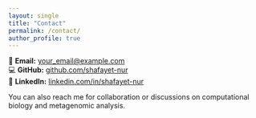 ```yaml
---
layout: single
title: "Contact"
permalink: /contact/
author_profile: true
---
```


📧 **Email:** [your_email@example.com](mailto:your_email@example.com)  
💻 **GitHub:** [github.com/shafayet-nur](https://github.com/shafayet-nur)  
🔗 **LinkedIn:** [linkedin.com/in/shafayet-nur](https://linkedin.com/in/shafayet-nur)

You can also reach me for collaboration or discussions on computational biology and metagenomic analysis.
